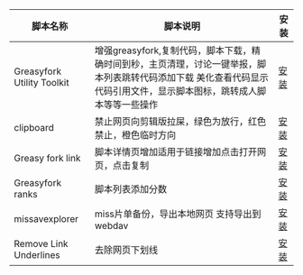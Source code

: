 | 脚本名称 | 脚本说明| 安装|
| --- | --- | --- |
| Greasyfork Utility Toolkit |增强greasyfork,复制代码，脚本下载，精确时间到秒，主页清理，讨论一键举报，脚本列表跳转代码添加下载 美化查看代码显示代码引用文件，显示脚本图标，跳转成人脚本等等一些操作 |   [安装](https://raw.githubusercontent.com/10086100886/renmindeqinwuyuan/main/Greasyfork%20Utility%20Toolkit.user.js)|
| clipboard |禁止网页向剪辑版拉屎，绿色为放行，红色禁止，橙色临时方向 |  [安装](https://raw.githubusercontent.com/10086100886/renmindeqinwuyuan/main/clipboard.user.js) |
| Greasy fork link |脚本详情页增加适用于链接增加点击打开网页，点击复制  |   [安装](https://raw.githubusercontent.com/10086100886/renmindeqinwuyuan/main/Greasy%20fork%20link.user.js)|
| Greasyfork ranks |脚本列表添加分数  |   [安装](https://raw.githubusercontent.com/10086100886/renmindeqinwuyuan/main/Greasyfork%20ranks.user.js)|
| missavexplorer |miss片单备份，导出本地网页 支持导出到webdav  |   [安装](https://raw.githubusercontent.com/10086100886/renmindeqinwuyuan/main/missavexplorer.user.js)|
|Remove Link Underlines|去除网页下划线  |  [安装](https://raw.githubusercontent.com/10086100886/renmindeqinwuyuan/main/Remove%20Link%20Underlines.user.js)|

